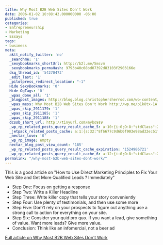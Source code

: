 ```yaml
---
title: Why Most B2B Web Sites Don't Work
date: 2006-01-02 10:08:43.000000000 -06:00
published: true
categories:
- Entrepreneurship
- Marketing
- Essays
tags:
- business
meta:
  aktt_notify_twitter: 'no'
  _searchme: '1'
  _sexybookmarks_shortUrl: http://b2l.me/5msvm
  _sexybookmarks_permaHash: 9793b40c08bd07392d83103f2903166e
  dsq_thread_id: '54270472'
  _edit_last: '1'
  _pilotpress_redirect_location: "-1"
  Hide SexyBookmarks: '0'
  Hide OgTags: '0'
  _wpas_done_all: '1'
  _blogpost_images: http://blog.blog.christophersherrod.com/wp-content/uploads/images/video1.jpg
  _wpas_mess: Why Most B2B Web Sites Don't Work http://wp.me/p1k8tx-1A
  _wpas_skip_2911179: '1'
  _wpas_skip_2911185: '1'
  _wpas_skip_2911188: '1'
  dcssb_short_url: http://tinyurl.com/mybo9s9
  _wp_rp_related_posts_query_result_cache_5: a:10:{i:0;O:8:"stdClass":2:{s:7:"post_id";s:4:"6885";s:5:"score";s:17:"40.48539915661327";}i:1;O:8:"stdClass":2:{s:7:"post_id";s:4:"6880";s:5:"score";s:17:"39.34801314535585";}i:2;O:8:"stdClass":2:{s:7:"post_id";s:4:"7097";s:5:"score";s:18:"35.231236879524374";}i:3;O:8:"stdClass":2:{s:7:"post_id";s:4:"6806";s:5:"score";s:17:"34.09385086826696";}i:4;O:8:"stdClass":2:{s:7:"post_id";s:2:"18";s:5:"score";s:17:"19.01545343091619";}i:5;O:8:"stdClass":2:{s:7:"post_id";s:4:"2282";s:5:"score";s:18:"12.756015316624396";}i:6;O:8:"stdClass":2:{s:7:"post_id";s:4:"5624";s:5:"score";s:18:"12.391372202988293";}i:7;O:8:"stdClass":2:{s:7:"post_id";s:2:"20";s:5:"score";s:18:"12.391372202988293";}i:8;O:8:"stdClass":2:{s:7:"post_id";s:4:"6757";s:5:"score";s:18:"12.083070843357874";}i:9;O:8:"stdClass":2:{s:7:"post_id";s:4:"4196";s:5:"score";s:18:"12.083070843357874";}}
  _jetpack_related_posts_cache: a:1:{s:32:"8f6677c9d6b0f903e98ad32ec61f8deb";a:2:{s:7:"expires";i:1457663131;s:7:"payload";a:3:{i:0;a:1:{s:2:"id";i:4500;}i:1;a:1:{s:2:"id";i:1267;}i:2;a:1:{s:2:"id";i:125;}}}}
  _nectar_love: '0'
  _wp_rp_image: empty
  nectar_blog_post_view_count: '185'
  _wp_rp_related_posts_query_result_cache_expiration: '1524986721'
  _wp_rp_related_posts_query_result_cache_6: a:12:{i:0;O:8:"stdClass":2:{s:7:"post_id";s:4:"4935";s:5:"score";s:17:"51.78467047225833";}i:1;O:8:"stdClass":2:{s:7:"post_id";s:4:"6885";s:5:"score";s:17:"46.50096140382479";}i:2;O:8:"stdClass":2:{s:7:"post_id";s:4:"8192";s:5:"score";s:17:"45.13135698695753";}i:3;O:8:"stdClass":2:{s:7:"post_id";s:4:"6880";s:5:"score";s:17:"45.13135698695753";}i:4;O:8:"stdClass":2:{s:7:"post_id";s:4:"4873";s:5:"score";s:17:"45.13135698695753";}i:5;O:8:"stdClass":2:{s:7:"post_id";s:3:"626";s:5:"score";s:17:"43.67718539291921";}i:6;O:8:"stdClass":2:{s:7:"post_id";s:4:"7097";s:5:"score";s:17:"42.73629683449866";}i:7;O:8:"stdClass":2:{s:7:"post_id";s:4:"6806";s:5:"score";s:16:"41.3666924176314";}i:8;O:8:"stdClass":2:{s:7:"post_id";s:4:"1179";s:5:"score";s:16:"41.3666924176314";}i:9;O:8:"stdClass":2:{s:7:"post_id";s:4:"3568";s:5:"score";s:17:"41.03560344257564";}i:10;O:8:"stdClass":2:{s:7:"post_id";s:4:"1297";s:5:"score";s:18:"37.121498791009365";}i:11;O:8:"stdClass":2:{s:7:"post_id";s:4:"1183";s:5:"score";s:17:"35.92225654590554";}}
permalink: "/why-most-b2b-web-sites-dont-work/"
---
```

<p>This is a good article on "How to Use Direct Marketing Principles to Fix Your Web Site and Get More Qualified Leads ? Immediately"</p>
<ul>
<li>Step One: Focus on getting a response</li>
<li>Step Two: Write a Killer Headline</li>
<li>Step Three: Write killer copy that tells your story conveniently</li>
<li>Step Four: Use plenty of testimonials, and then use some more</li>
<li>Step Five: Don?t rely on your prospects to figure out anything use a strong call to action for everything on your site.</li>
<li>Step Six: Consider your quid pro quo. If you want a lead, give something of value. Want more leads? Give more value.</li>
<li>Conclusion: Think like an infomercial, not a beer ad</li>
</ul>
<p><a href="https://christopher-sherrod.blisslifepress.com/why-most-b2b-web-sites-dont-work/">Full article on Why Most B2B Web Sites Don't Work</a></p>
